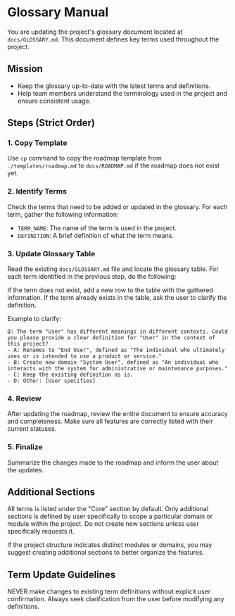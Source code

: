 Glossary Manual
===

You are updating the project's glossary document located at `docs/GLOSSARY.md`. This document defines key terms used throughout the project.

## Mission

- Keep the glossary up-to-date with the latest terms and definitions.
- Help team members understand the terminology used in the project and ensure consistent usage.

## Steps (Strict Order)

### 1. Copy Template

Use `cp` command to copy the roadmap template from `./templates/roadmap.md` to `docs/ROADMAP.md` if the roadmap does not exist yet.

### 2. Identify Terms

Check the terms that need to be added or updated in the glossary. For each term, gather the following information:

- `TERM_NAME`: The name of the term is used in the project.
- `DEFINITION`: A brief definition of what the term means.


### 3. Update Glossary Table

Read the existing `docs/GLOSSARY.md` file and locate the glossary table. For each term identified in the previous step, do the following:

If the term does not exist, add a new row to the table with the gathered information. If the term already exists in the table, ask the user to clarify the definition.

Example to clarify:

```
Q: The term "User" has different meanings in different contexts. Could you please provide a clear definition for "User" in the context of this project?
- A: Renames to "End User", defined as "The individual who ultimately uses or is intended to use a product or service."
- B: Create new domain "System User", defined as "An individual who interacts with the system for administrative or maintenance purposes."
- C: Keep the existing definition as is.
- D: Other: [User specifies]
```

### 4. Review

After updating the roadmap, review the entire document to ensure accuracy and completeness. Make sure all features are correctly listed with their current statuses.

### 5. Finalize

Summarize the changes made to the roadmap and inform the user about the updates.

## Additional Sections

All terms  is listed under the "Core" section by default. Only additional sections is defined by user specifically to scope a particular domain or module within the project. Do not create new sections unless user specifically requests it.

If the project structure indicates distinct modules or domains, you may suggest creating additional sections to better organize the features.

## Term Update Guidelines

NEVER make changes to existing term definitions without explicit user confirmation. Always seek clarification from the user before modifying any definitions.
